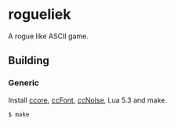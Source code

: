 # rogueliek
A rogue like ASCII game.

## Building
### Generic
Install [ccore](https://github.com/ccore/ccore), [ccFont](https://github.com/tversteeg/ccFont), [ccNoise](https://github.com/jobtalle/ccNoise), Lua 5.3 and make.

    $ make
